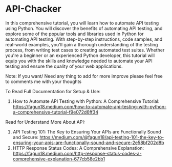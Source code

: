 # API-Chacker

In this comprehensive tutorial, you will learn how to automate API testing using Python. You will discover the benefits of automating API testing, and explore some of the popular tools and libraries used in Python for automating API testing. With step-by-step instructions, code samples, and real-world examples, you'll gain a thorough understanding of the testing process, from writing test cases to creating automated test suites. Whether you're a beginner or an experienced Python developer, this tutorial will equip you with the skills and knowledge needed to automate your API testing and ensure the quality of your web applications.

Note: If you want/ Need any thing to add for more improve please feel  free to comments me with your thoughts

To Read Full Documentation for Setup & Use: 
1. How to Automate API Testing with Python: A Comprehensive Tutorial:  https://fagun18.medium.com/how-to-automate-api-testing-with-python-a-comprehensive-tutorial-f9e072d6ff34

Read for Understand More About API:
1. API Testing 101: The Key to Ensuring Your APIs are Functionally Sound and Secure: https://medium.com/@fagun18/api-testing-101-the-key-to-ensuring-your-apis-are-functionally-sound-and-secure-2e58bf202d8b
2. HTTP Response Status Codes: A Comprehensive Explanation: https://fagun18.medium.com/http-response-status-codes-a-comprehensive-explanation-677cb58e2bb1
